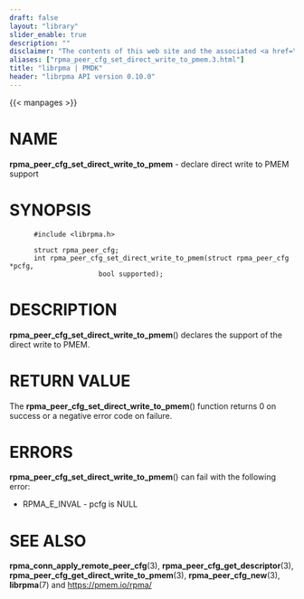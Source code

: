 ```yaml
---
draft: false
layout: "library"
slider_enable: true
description: ""
disclaimer: "The contents of this web site and the associated <a href=\"https://github.com/pmem\">GitHub repositories</a> are BSD-licensed open source."
aliases: ["rpma_peer_cfg_set_direct_write_to_pmem.3.html"]
title: "librpma | PMDK"
header: "librpma API version 0.10.0"
---
```

{{< manpages >}}

[comment]: <> (SPDX-License-Identifier: BSD-3-Clause)
[comment]: <> (Copyright 2020, Intel Corporation)

NAME
====

**rpma\_peer\_cfg\_set\_direct\_write\_to\_pmem** - declare direct write
to PMEM support

SYNOPSIS
========

          #include <librpma.h>

          struct rpma_peer_cfg;
          int rpma_peer_cfg_set_direct_write_to_pmem(struct rpma_peer_cfg *pcfg,
                          bool supported);

DESCRIPTION
===========

**rpma\_peer\_cfg\_set\_direct\_write\_to\_pmem**() declares the support
of the direct write to PMEM.

RETURN VALUE
============

The **rpma\_peer\_cfg\_set\_direct\_write\_to\_pmem**() function returns
0 on success or a negative error code on failure.

ERRORS
======

**rpma\_peer\_cfg\_set\_direct\_write\_to\_pmem**() can fail with the
following error:

-   RPMA\_E\_INVAL - pcfg is NULL

SEE ALSO
========

**rpma\_conn\_apply\_remote\_peer\_cfg**(3),
**rpma\_peer\_cfg\_get\_descriptor**(3),
**rpma\_peer\_cfg\_get\_direct\_write\_to\_pmem**(3),
**rpma\_peer\_cfg\_new**(3), **librpma**(7) and https://pmem.io/rpma/
